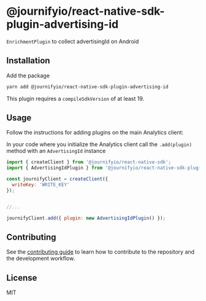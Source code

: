 # @journifyio/react-native-sdk-plugin-advertising-id

`EnrichmentPlugin` to collect advertisingId on Android

## Installation

Add the package

```sh
yarn add @journifyio/react-native-sdk-plugin-advertising-id
```

This plugin requires a `compileSdkVersion` of at least 19. 

## Usage

Follow the instructions for adding plugins on the main Analytics client:

In your code where you initialize the Analytics client call the `.add(plugin)` method with an `AdvertisingId` instance

```js
import { createClient } from '@journifyio/react-native-sdk';
import { AdvertisingIdPlugin } from '@journifyio/react-native-sdk-plugin-advertising-id';

const journifyClient = createClient({
  writeKey: 'WRITE_KEY'
});


//...

journifyClient.add({ plugin: new AdvertisingIdPlugin() });
```

## Contributing

See the [contributing guide](CONTRIBUTING.md) to learn how to contribute to the repository and the development workflow.

## License

MIT
